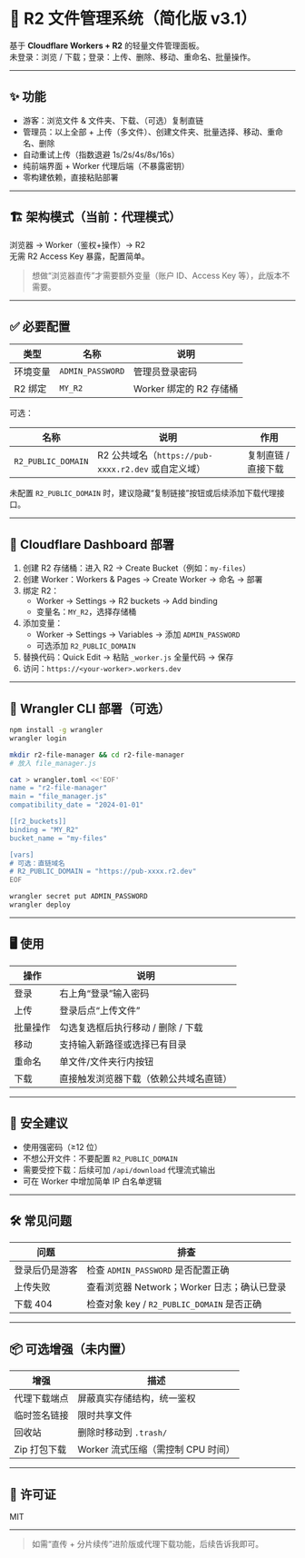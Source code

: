 # 🚀 R2 文件管理系统（简化版 v3.1）

基于 **Cloudflare Workers + R2** 的轻量文件管理面板。  
未登录：浏览 / 下载；登录：上传、删除、移动、重命名、批量操作。

---

## ✨ 功能

- 游客：浏览文件 & 文件夹、下载、（可选）复制直链
- 管理员：以上全部 + 上传（多文件）、创建文件夹、批量选择、移动、重命名、删除
- 自动重试上传（指数退避 1s/2s/4s/8s/16s）
- 纯前端界面 + Worker 代理后端（不暴露密钥）
- 零构建依赖，直接粘贴部署

---

## 🏗 架构模式（当前：代理模式）

浏览器 → Worker（鉴权+操作）→ R2  
无需 R2 Access Key 暴露，配置简单。

> 想做“浏览器直传”才需要额外变量（账户 ID、Access Key 等），此版本不需要。

---

## ✅ 必要配置

| 类型 | 名称 | 说明 |
|------|------|------|
| 环境变量 | `ADMIN_PASSWORD` | 管理员登录密码 |
| R2 绑定 | `MY_R2` | Worker 绑定的 R2 存储桶 |

可选：

| 名称 | 说明 | 作用 |
|------|------|------|
| `R2_PUBLIC_DOMAIN` | R2 公共域名（`https://pub-xxxx.r2.dev` 或自定义域） | 复制直链 / 直接下载 |

未配置 `R2_PUBLIC_DOMAIN` 时，建议隐藏“复制链接”按钮或后续添加下载代理接口。

---

## 🚀 Cloudflare Dashboard 部署

1. 创建 R2 存储桶：进入 R2 → Create Bucket（例如：`my-files`）
2. 创建 Worker：Workers & Pages → Create Worker → 命名 → 部署
3. 绑定 R2：
   - Worker → Settings → R2 buckets → Add binding
   - 变量名：`MY_R2`，选择存储桶
4. 添加变量：
   - Worker → Settings → Variables → 添加 `ADMIN_PASSWORD`
   - 可选添加 `R2_PUBLIC_DOMAIN`
5. 替换代码：Quick Edit → 粘贴 `_worker.js` 全量代码 → 保存
6. 访问：`https://<your-worker>.workers.dev`

---

## 🧪 Wrangler CLI 部署（可选）

```bash
npm install -g wrangler
wrangler login

mkdir r2-file-manager && cd r2-file-manager
# 放入 file_manager.js

cat > wrangler.toml <<'EOF'
name = "r2-file-manager"
main = "file_manager.js"
compatibility_date = "2024-01-01"

[[r2_buckets]]
binding = "MY_R2"
bucket_name = "my-files"

[vars]
# 可选：直链域名
# R2_PUBLIC_DOMAIN = "https://pub-xxxx.r2.dev"
EOF

wrangler secret put ADMIN_PASSWORD
wrangler deploy
```

---

## 🖥 使用

| 操作 | 说明 |
|------|------|
| 登录 | 右上角“登录”输入密码 |
| 上传 | 登录后点“上传文件” |
| 批量操作 | 勾选复选框后执行移动 / 删除 / 下载 |
| 移动 | 支持输入新路径或选择已有目录 |
| 重命名 | 单文件/文件夹行内按钮 |
| 下载 | 直接触发浏览器下载（依赖公共域名直链） |

---

## 🔐 安全建议

- 使用强密码（≥12 位）
- 不想公开文件：不要配置 `R2_PUBLIC_DOMAIN`
- 需要受控下载：后续可加 `/api/download` 代理流式输出
- 可在 Worker 中增加简单 IP 白名单逻辑

---

## 🛠 常见问题

| 问题 | 排查 |
|------|------|
| 登录后仍是游客 | 检查 `ADMIN_PASSWORD` 是否配置正确 |
| 上传失败 | 查看浏览器 Network；Worker 日志；确认已登录 |
| 下载 404 | 检查对象 key / `R2_PUBLIC_DOMAIN` 是否正确 |

---

## 📦 可选增强（未内置）

| 增强 | 描述 |
|------|------|
| 代理下载端点 | 屏蔽真实存储结构，统一鉴权 |
| 临时签名链接 | 限时共享文件 |
| 回收站 | 删除时移动到 `.trash/` |
| Zip 打包下载 | Worker 流式压缩（需控制 CPU 时间） |

---

## 📄 许可证

MIT

---

> 如需“直传 + 分片续传”进阶版或代理下载功能，后续告诉我即可。
